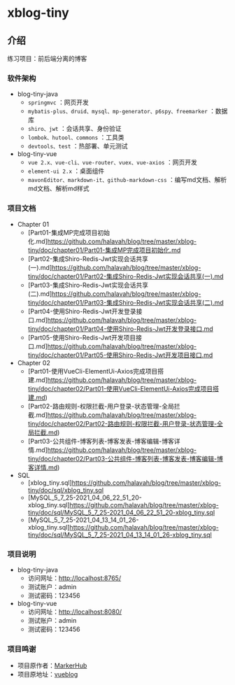# xblog-tiny

## 介绍

练习项目：前后端分离的博客

### 软件架构

- blog-tiny-java
  - `springmvc` ：网页开发
  - `mybatis-plus、druid、mysql、mp-generator、p6spy、freemarker` ：数据库
  - `shiro、jwt` ：会话共享、身份验证
  - `lombok、hutool、commons` ：工具类
  - `devtools、test` ：热部署、单元测试
- blog-tiny-vue
  - `vue 2.x、vue-cli、vue-router、vuex、vue-axios` ：网页开发
  - `element-ui 2.x` ：桌面组件
  - `mavonEditor、markdown-it、github-markdown-css` ：编写md文档、解析md文档、解析md样式
  
### 项目文档

- Chapter 01
  - [Part01-集成MP完成项目初始化.md]<https://github.com/halavah/blog/tree/master/xblog-tiny/doc/chapter01/Part01-集成MP完成项目初始化.md>
  - [Part02-集成Shiro-Redis-Jwt实现会话共享(一).md]<https://github.com/halavah/blog/tree/master/xblog-tiny/doc/chapter01/Part02-集成Shiro-Redis-Jwt实现会话共享(一).md>
  - [Part03-集成Shiro-Redis-Jwt实现会话共享(二).md]<https://github.com/halavah/blog/tree/master/xblog-tiny/doc/chapter01/Part03-集成Shiro-Redis-Jwt实现会话共享(二).md>
  - [Part04-使用Shiro-Redis-Jwt开发登录接口.md]<https://github.com/halavah/blog/tree/master/xblog-tiny/doc/chapter01/Part04-使用Shiro-Redis-Jwt开发登录接口.md>
  - [Part05-使用Shiro-Redis-Jwt开发项目接口.md]<https://github.com/halavah/blog/tree/master/xblog-tiny/doc/chapter01/Part05-使用Shiro-Redis-Jwt开发项目接口.md>
- Chapter 02
  - [Part01-使用VueCli-ElementUi-Axios完成项目搭建.md]<https://github.com/halavah/blog/tree/master/xblog-tiny/doc/chapter02/Part01-使用VueCli-ElementUi-Axios完成项目搭建.md>)
  - [Part02-路由规则-权限拦截-用户登录-状态管理-全局拦截.md]<https://github.com/halavah/blog/tree/master/xblog-tiny/doc/chapter02/Part02-路由规则-权限拦截-用户登录-状态管理-全局拦截.md>)
  - [Part03-公共组件-博客列表-博客发表-博客编辑-博客详情.md]<https://github.com/halavah/blog/tree/master/xblog-tiny/doc/chapter02/Part03-公共组件-博客列表-博客发表-博客编辑-博客详情.md>)
- SQL
  - [xblog_tiny.sql]<https://github.com/halavah/blog/tree/master/xblog-tiny/doc/sql/xblog_tiny.sql>
  - [MySQL_5_7_25-2021_04_06_22_51_20-xblog_tiny.sql]<https://github.com/halavah/blog/tree/master/xblog-tiny/doc/sql/MySQL_5_7_25-2021_04_06_22_51_20-xblog_tiny.sql>
  - [MySQL_5_7_25-2021_04_13_14_01_26-xblog_tiny.sql]<https://github.com/halavah/blog/tree/master/xblog-tiny/doc/sql/MySQL_5_7_25-2021_04_13_14_01_26-xblog_tiny.sql>
  
### 项目说明

- blog-tiny-java
  - 访问网址：<http://localhost:8765/>
  - 测试账户：admin
  - 测试密码：123456
- blog-tiny-vue
  - 访问网址：<http://localhost:8080/>
  - 测试账户：admin
  - 测试密码：123456
  
### 项目鸣谢

- 项目原作者：[MarkerHub](https://github.com/MarkerHub/)
- 项目原地址：[vueblog](https://github.com/MarkerHub/vueblog)
